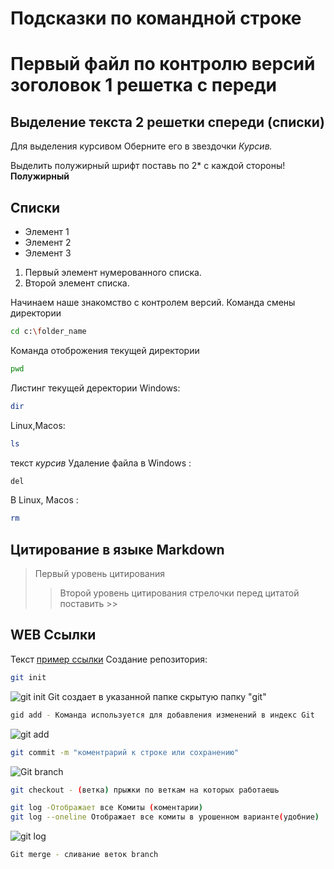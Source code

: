 # Подсказки по командной строке
# Первый файл по контролю версий зоголовок 1 решетка с переди

## Выделение текста 2 решетки спереди (списки)

Для выделения курсивом Оберните его в звездочки *Курсив.*

Выделить полужирный шрифт поставь по 2* с каждой стороны! **Полужирный**

## Списки

* Элемент 1
* Элемент 2
* Элемент 3

1. Первый элемент нумерованного списка.
2. Второй элемент списка.

Начинаем наше знакомство с контролем версий.
Команда смены директории
```sh
cd c:\folder_name
```
Команда отоброжения текущей директории
```sh
pwd
```
Листинг текущей деректории
Windows:
```sh
dir
```
Linux,Macos:
```sh
ls
```
текст *курсив*
Удаление файла в Windows :
```sh
del
```
В Linux, Macos :
```sh
rm
```
## Цитирование в языке Markdown
> Первый уровень цитирования
>> Второй уровень цитирования
стрелочки перед цитатой поставить >>
## WEB Ссылки
Текст [пример ссылки](https://www.youtube.com "Всплывающая подсказка")
Создание репозитория:
```sh
git init 
```
![git init](Git_init.png)
Git создает в указанной папке скрытую папку "git"
```sh
gid add - Команда используется для добавления изменений в индекс Git
```
![git add](Git_add.png)
```sh
git commit -m "коментрарий к строке или сохранению"
```
![Git branch](Git_branch.png)
```sh
git checkout - (ветка) прыжки по веткам на которых работаешь
```
```sh
git log -Отображает все Комиты (коментарии)
git log --oneline Отображает все комиты в урошенном варианте(удобние)
```
![git log](Git_log.png)
```sh
Git merge - сливание веток branch
```